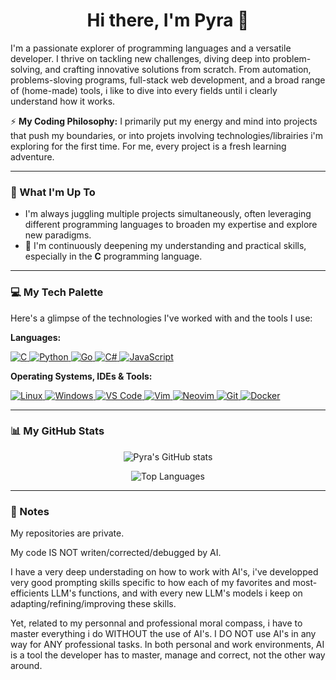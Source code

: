 <div align="center">
  <h1>Hi there, I'm Pyra 👋</h1>
</div>

I'm a passionate explorer of programming languages and a versatile developer. I thrive on tackling new challenges, diving deep into problem-solving, and crafting innovative solutions from scratch.
From automation, problems-sloving programs, full-stack web development, and a broad range of (home-made) tools, i like to dive into every fields until i clearly understand how it works.

⚡ **My Coding Philosophy:** I primarily put my energy and mind into projects that push my boundaries, or into projets involving technologies/librairies i'm exploring for the first time. For me, every project is a fresh learning adventure.

---

### 🔭 What I'm Up To

* I'm always juggling multiple projects simultaneously, often leveraging different programming languages to broaden my expertise and explore new paradigms.
* 🌱 I'm continuously deepening my understanding and practical skills, especially in the **C** programming language.

---

### 💻 My Tech Palette

Here's a glimpse of the technologies I've worked with and the tools I use:

**Languages:**
<p align="left">
  <a href="https://en.wikipedia.org/wiki/C_(programming_language)" target="_blank" rel="noreferrer">
    <img src="https://img.shields.io/badge/C-A8B9CC?style=for-the-badge&logo=c&logoColor=white" alt="C"/>
  </a>
  <a href="https://www.python.org" target="_blank" rel="noreferrer">
    <img src="https://img.shields.io/badge/python-3670A0?style=for-the-badge&logo=python&logoColor=ffdd54" alt="Python"/>
  </a>
  <a href="https://golang.org" target="_blank" rel="noreferrer">
    <img src="https://img.shields.io/badge/Go-00ADD8?style=for-the-badge&logo=go&logoColor=white" alt="Go"/>
  </a>
  <a href="https://docs.microsoft.com/en-us/dotnet/csharp/" target="_blank" rel="noreferrer">
    <img src="https://img.shields.io/badge/C%23-239120?style=for-the-badge&logo=c-sharp&logoColor=white" alt="C#"/>
  </a>
  <a href="https://developer.mozilla.org/en-US/docs/Web/JavaScript" target="_blank" rel="noreferrer">
    <img src="https://img.shields.io/badge/javascript-%23323330.svg?style=for-the-badge&logo=javascript&logoColor=%23F7DF1E" alt="JavaScript"/>
  </a>
</p>

**Operating Systems, IDEs & Tools:**
<p align="left">
  <a href="https://www.linux.org/" target="_blank" rel="noreferrer">
    <img src="https://img.shields.io/badge/Linux-FCC624?style=for-the-badge&logo=linux&logoColor=black" alt="Linux"/>
  </a>
  <a href="https://www.microsoft.com/windows" target="_blank" rel="noreferrer">
    <img src="https://img.shields.io/badge/Windows-0078D6?style=for-the-badge&logo=windows&logoColor=white" alt="Windows"/>
  </a>
  <a href="https://code.visualstudio.com/" target="_blank" rel="noreferrer">
    <img src="https://img.shields.io/badge/Visual%20Studio%20Code-007ACC?style=for-the-badge&logo=visual-studio-code&logoColor=white" alt="VS Code"/>
  </a>
  <a href="https://www.vim.org/" target="_blank" rel="noreferrer">
    <img src="https://img.shields.io/badge/VIM-%23019733.svg?style=for-the-badge&logo=vim&logoColor=white" alt="Vim"/>
  </a>
  <a href="https://neovim.io/" target="_blank" rel="noreferrer">
    <img src="https://img.shields.io/badge/NeoVim-%2357A143.svg?style=for-the-badge&logo=neovim&logoColor=white" alt="Neovim"/>
  </a>
  <a href="https://git-scm.com/" target="_blank" rel="noreferrer">
    <img src="https://img.shields.io/badge/git-%23F05033.svg?style=for-the-badge&logo=git&logoColor=white" alt="Git"/>
  </a>
  <a href="https://www.docker.com/" target="_blank" rel="noreferrer">
    <img src="https://img.shields.io/badge/docker-%230db7ed.svg?style=for-the-badge&logo=docker&logoColor=white" alt="Docker"/>
  </a>
</p>

---

### 📊 My GitHub Stats

<p align="center">
  <img src="https://github-readme-stats.vercel.app/api?username=pyramyds&show_icons=true&theme=tokyonight&rank_icon=github&hide_border=true" alt="Pyra's GitHub stats" />
</p>
<p align="center">
  <img src="https://github-readme-stats.vercel.app/api/top-langs/?username=pyramyds&layout=compact&theme=tokyonight&hide_border=true" alt="Top Languages" />
</p>

---
### 📝 Notes

My repositories are private.

My code IS NOT writen/corrected/debugged by AI.

I have a very deep understading on how to work with AI's, i've developped very good prompting skills specific to how each of my favorites and most-efficients LLM's functions, and with every new LLM's models i keep on adapting/refining/improving these skills.

Yet, related to my personnal and professional moral compass, i have to master everything i do WITHOUT the use of AI's. I DO NOT use AI's in any way for ANY professional tasks. In both personal and work environments, AI is a tool the developer has to master, manage and correct, not the other way around.
